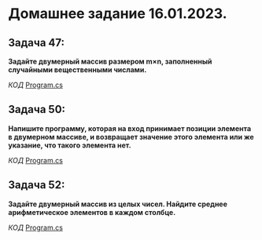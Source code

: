 # Домашнее задание 16.01.2023.

## Задача 47:
**Задайте двумерный массив размером m×n, заполненный случайными вещественными числами.**

*КОД*  [Program.cs](ex160123_1/Program.cs)


## Задача 50:
**Напишите программу, которая на вход принимает позиции элемента в двумерном массиве, и возвращает значение этого элемента или же указание, что такого элемента нет.**

*КОД*  [Program.cs](ex160123_2/Program.cs)

## Задача 52:
**Задайте двумерный массив из целых чисел. Найдите среднее арифметическое элементов в каждом столбце.**

*КОД*  [Program.cs](ex160123_3/Program.cs)
